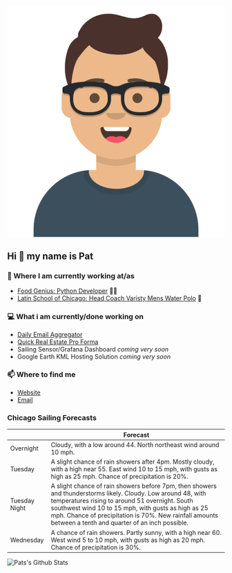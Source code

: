 [![Social banner for p-j-falconer](https://raw.githubusercontent.com/P-J-FALCONER/P-J-FALCONER/master/assets/avataaars.svg)](https://patfalconer.com/)
## Hi :wave: my name is Pat

### 💼 Where I am currently working at/as
- [Food Genius: Python Developer](https://getfoodgenius.com/) 🍔🐍
- [Latin School of Chicago: Head Coach Varisty Mens Water Polo](https://www.latinschool.org/) 🤽


### 💻 What i am currently/done working on
 - [Daily Email Aggregator](https://github.com/P-J-FALCONER/dott_daily_mail)
 - [Quick Real Estate Pro Forma](https://github.com/P-J-FALCONER/henry)
 - Sailing Sensor/Grafana Dashboard *coming very soon*
 - Google Earth KML Hosting Solution *coming very soon*

### 📫 Where to find me
 - [Website](https://patfalconer.com/)
 - [Email](mailto:patrick.j.falconer@gmail.com)


### Chicago Sailing Forecasts
|   | Forecast  |
|---|---|
| Overnight | Cloudy, with a low around 44. North northeast wind around 10 mph. |
| Tuesday | A slight chance of rain showers after 4pm. Mostly cloudy, with a high near 55. East wind 10 to 15 mph, with gusts as high as 25 mph. Chance of precipitation is 20%. |
| Tuesday Night | A slight chance of rain showers before 7pm, then showers and thunderstorms likely. Cloudy. Low around 48, with temperatures rising to around 51 overnight. South southwest wind 10 to 15 mph, with gusts as high as 25 mph. Chance of precipitation is 70%. New rainfall amounts between a tenth and quarter of an inch possible. |
| Wednesday | A chance of rain showers. Partly sunny, with a high near 60. West wind 5 to 10 mph, with gusts as high as 20 mph. Chance of precipitation is 30%. |

![Pats's Github Stats](https://github-readme-stats.vercel.app/api?username=p-j-falconer&show_icons=true&theme=radical)

